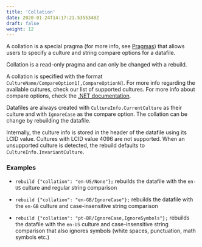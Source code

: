 ```yaml
---
title: 'Collation'
date: 2020-01-24T14:17:21.5355348Z
draft: false
weight: 12
---
```


A collation is a special pragma (for more info, see [Pragmas](../pragmas)) that allows users to specify a culture and string compare options for a datafile.

Collation is a read-only pragma and can only be changed with a rebuild.

A collation is specified with the format `CultureName/CompareOption1[,CompareOptionN]`. For more info regarding the available cultures, check our list of supported cultures. For more info about compare options, check the [.NET documentation](https://docs.microsoft.com/en-us/dotnet/api/system.globalization.compareoptions).

Datafiles are always created with `CultureInfo.CurrentCulture` as their culture and with `IgnoreCase` as the compare option. The collation can be change by rebuilding the datafile.

Internally, the culture info is stored in the header of the datafile using its LCID value. Cultures with LCID value 4096 are not supported. When an unsupported culture is detected, the rebuild defaults to `CultureInfo.InvariantCulture`.

### Examples

- `rebuild {"collation": "en-US/None"};` rebuilds the datafile with the `en-US` culture and regular string comparison

- `rebuild {"collation": "en-GB/IgnoreCase"};` rebuilds the datafile with the `en-GB` culture and case-insensitive string comparison

- `rebuild {"collation": "pt-BR/IgnoreCase,IgnoreSymbols"};` rebuilds the datafile with the `en-US` culture and case-insensitive string comparison that also ignores symbols (white spaces, punctuation, math symbols etc.)




